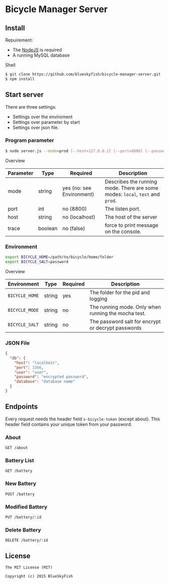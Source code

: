 
# Bicycle Manager Server


## Install

Repuirement:

* The [NodeJS](http://nodejs.org) is required
* A running MySQL database

Shell

```bash
$ git clone https://github.com/blueskyfish/bicycle-manager-server.git
$ npm install
```

## Start server

There are three settings:

* Settings over the enviroment
* Settings over parameter by start
* Settings over json file.

### Program parameter

```bash
$ node server.js --mode=prod [--host=127.0.0.1] [--port=8800] [--password=xxx]
```

Overview

| Parameter      | Type        | Required                  | Description
|----------------|-------------|---------------------------|----------------------------------
| mode           | string      | yes (no: see Environment) | Describes the running mode. There are some modes: `local`, `test` and `prod`.
| port           | int         | no (8800)                 | The listen port.
| host           | string      | no (localhost)            | The host of the server
| trace          | boolean     | no (false)                | force to print message on the console.

### Environment

```bash
export BICYCLE_HOME=/path/to/bicycle/home/folder
export BICYCLE_SALT=password
```

Overview

| Environment             | Type     | Required       | Description
|-------------------------|----------|----------------|----------------------
| `BICYCLE_HOME`          | string   | yes            | The folder for the pid and logging
| `BICYCLE_MODE`          | string   | no             | The running mode. Only when running the mocha test.
| `BICYCLE_SALT`          | string   | no             | The password salt for encrypt or decrypt passwords

### JSON File

```json
{
  "db": {
    "host": "localhost",
    "port": 3306,
    "user": "user",
    "password": "encrypted password",
    "database": "database name"
  }
}
```

## Endpoints

Every request needs the header field `x-bicycle-token` (except about). This header field contains your
unique token from your password.

### About

```
GET /about
```

### Battery List

```
GET /battery
```

### New Battery

```
POST /battery
```

### Modified Battery

```
PUT /battery/:id
```

### Delete Battery

```
DELETE /battery/:id
```

## License

```
The MIT License (MIT)

Copyright (c) 2015 BlueSkyFish
```
